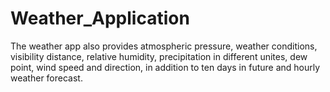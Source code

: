 # Weather_Application
The weather app also provides atmospheric pressure, weather conditions, visibility distance, relative humidity, precipitation in different unites, dew point, wind speed and direction, in addition to ten days in future and hourly weather forecast.
